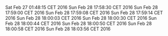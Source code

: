 Sat Feb 27 01:48:15 CET 2016
Sun Feb 28 17:58:30 CET 2016
Sun Feb 28 17:59:00 CET 2016
Sun Feb 28 17:59:08 CET 2016
Sun Feb 28 17:59:14 CET 2016
Sun Feb 28 18:00:03 CET 2016
Sun Feb 28 18:00:30 CET 2016
Sun Feb 28 18:00:44 CET 2016
Sun Feb 28 18:00:50 CET 2016
Sun Feb 28 18:00:58 CET 2016
Sun Feb 28 18:03:56 CET 2016
